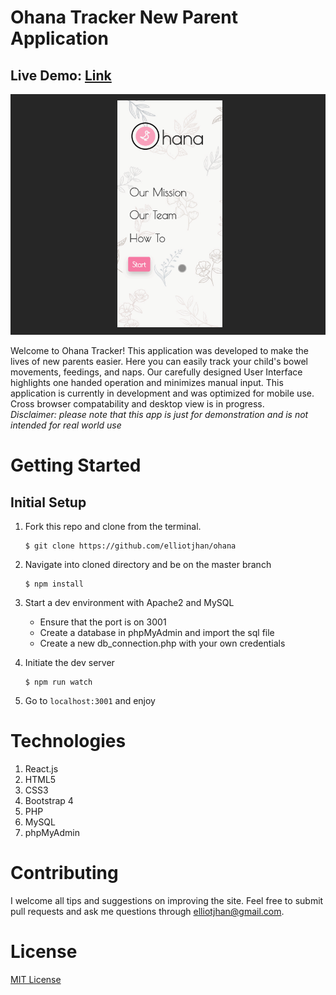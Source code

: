 # Ohana Tracker New Parent Application
## Live Demo: [Link](https://ohanatracker.com)

![Image](ohanatracker.gif)

Welcome to Ohana Tracker! This application was developed to make the lives of new parents easier. 
Here you can easily track your child's bowel movements, feedings, and naps. 
Our carefully designed User Interface highlights one handed operation and minimizes manual input. 
This application is currently in development and was optimized for mobile use. 
Cross browser compatability and desktop view is in progress. <br />
*Disclaimer: please note that this app is just for demonstration and is not intended for real world use*

# Getting Started

## Initial Setup

1. Fork this repo and clone from the terminal. 

       $ git clone https://github.com/elliotjhan/ohana

2. Navigate into cloned directory and be on the master branch

       $ npm install

3. Start a dev environment with Apache2 and MySQL
    * Ensure that the port is on 3001
    * Create a database in phpMyAdmin and import the sql file
    * Create a new db_connection.php with your own credentials

4. Initiate the dev server

       $ npm run watch

5. Go to `localhost:3001` and enjoy

# Technologies 

1. React.js
2. HTML5
3. CSS3
4. Bootstrap 4
5. PHP
6. MySQL
7. phpMyAdmin 

# Contributing

I welcome all tips and suggestions on improving the site. 
Feel free to submit pull requests and ask me questions through elliotjhan@gmail.com.

# License

[MIT License](https://opensource.org/licenses/mit-license.php)
